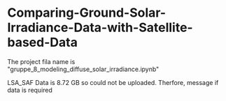 # Comparing-Ground-Solar-Irradiance-Data-with-Satellite-based-Data
The project fila name is "gruppe_8_modeling_diffuse_solar_irradiance.ipynb"

LSA_SAF Data is 8.72 GB so could not be uploaded. Therfore, message if data is required
